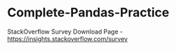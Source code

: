 # Complete-Pandas-Practice

StackOverflow Survey Download Page -  https://insights.stackoverflow.com/survey
